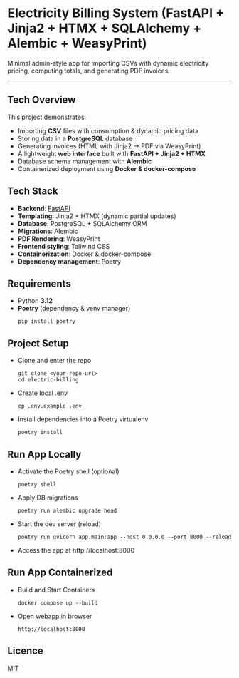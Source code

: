 # Electricity Billing System (FastAPI + Jinja2 + HTMX + SQLAlchemy + Alembic + WeasyPrint)

Minimal admin-style app for importing CSVs with dynamic electricity pricing, computing totals, and generating PDF invoices.

---

## Tech Overview

This project demonstrates:

- Importing **CSV** files with consumption & dynamic pricing data
- Storing data in a **PostgreSQL** database
- Generating invoices (HTML with Jinja2 → PDF via WeasyPrint)
- A lightweight **web interface** built with **FastAPI + Jinja2 + HTMX**
- Database schema management with **Alembic**
- Containerized deployment using **Docker & docker-compose**

## Tech Stack

- **Backend**: [FastAPI](https://fastapi.tiangolo.com/)
- **Templating**: Jinja2 + HTMX (dynamic partial updates)
- **Database**: PostgreSQL + SQLAlchemy ORM
- **Migrations**: Alembic
- **PDF Rendering**: WeasyPrint
- **Frontend styling**: Tailwind CSS
- **Containerization**: Docker & docker-compose
- **Dependency management**: Poetry

## Requirements

- Python **3.12**
- **Poetry** (dependency & venv manager)
  ```
  pip install poetry
  ```

## Project Setup

- Clone and enter the repo
  ```
  git clone <your-repo-url>
  cd electric-billing
  ```
- Create local .env

  ```
  cp .env.example .env
  ```

- Install dependencies into a Poetry virtualenv
  ```
  poetry install
  ```

## Run App Locally

- Activate the Poetry shell (optional)

  ```
  poetry shell
  ```

- Apply DB migrations

  ```
  poetry run alembic upgrade head
  ```

- Start the dev server (reload)

  ```
  poetry run uvicorn app.main:app --host 0.0.0.0 --port 8000 --reload
  ```

- Access the app at http://localhost:8000

## Run App Containerized

- Build and Start Containers

  ```
  docker compose up --build
  ```

- Open webapp in browser
  ```
  http://localhost:8000
  ```

## Licence

MIT
